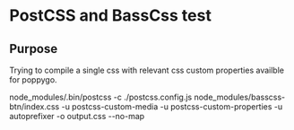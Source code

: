 # PostCSS and BassCss test

## Purpose

Trying to compile a single css with relevant css custom properties availble for poppygo.

node_modules/.bin/postcss -c ./postcss.config.js node_modules/basscss-btn/index.css -u postcss-custom-media -u postcss-custom-properties -u autoprefixer -o output.css --no-map
